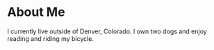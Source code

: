 <!DOCTYPE html>
<html>
<body>
<h1> About Me </h1>
<p> I currently live outside of Denver, Colorado. I own two dogs and enjoy reading and riding my bicycle. </p>
</body>
</html>